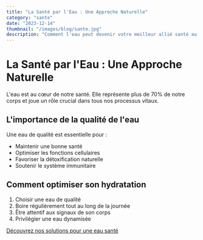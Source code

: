 ```yaml
---
title: "La Santé par l'Eau : Une Approche Naturelle"
category: "sante"
date: "2023-12-14"
thumbnail: "/images/blog/sante.jpg"
description: "Comment l'eau peut devenir votre meilleur allié santé au quotidien."
---
```


# La Santé par l'Eau : Une Approche Naturelle

L'eau est au cœur de notre santé. Elle représente plus de 70% de notre corps et joue un rôle crucial dans tous nos processus vitaux.

## L'importance de la qualité de l'eau

Une eau de qualité est essentielle pour :

- Maintenir une bonne santé
- Optimiser les fonctions cellulaires
- Favoriser la détoxification naturelle
- Soutenir le système immunitaire

## Comment optimiser son hydratation

1. Choisir une eau de qualité
2. Boire régulièrement tout au long de la journée
3. Être attentif aux signaux de son corps
4. Privilégier une eau dynamisée

[Découvrez nos solutions pour une eau santé](#)
